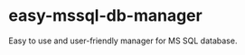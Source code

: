 easy-mssql-db-manager
=====================

Easy to use and user-friendly manager for MS SQL database.
